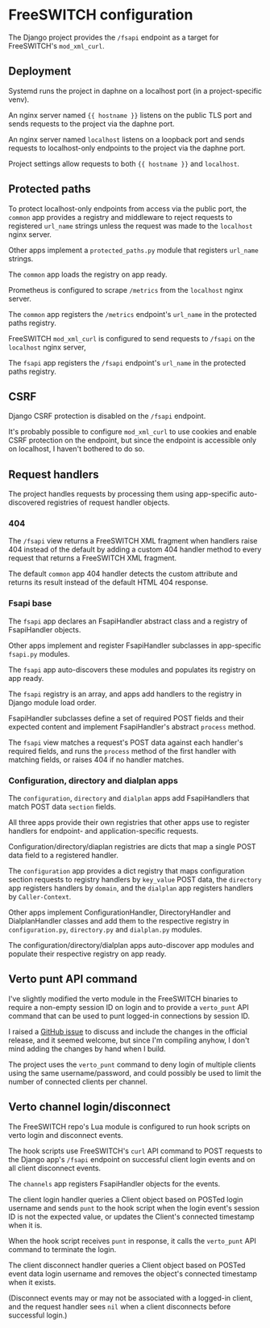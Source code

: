 # FreeSWITCH configuration

The Django project
provides the `/fsapi` endpoint
as a target for
FreeSWITCH's `mod_xml_curl`.


## Deployment

Systemd runs the project
in daphne
on a localhost port
(in a project-specific venv).

An nginx server named `{{ hostname }}`
listens on the public TLS port
and sends requests
to the project
via the daphne port.

An nginx server named `localhost`
listens on a loopback port
and sends requests
to localhost-only endpoints
to the project
via the daphne port.

Project settings allow requests
to both `{{ hostname }}` and `localhost`.


## Protected paths

To protect localhost-only endpoints
from access via the public port,
the `common` app
provides a registry and middleware
to reject requests to registered `url_name` strings
unless the request was made
to the `localhost` nginx server.

Other apps
implement a `protected_paths.py` module
that registers `url_name` strings.

The `common` app
loads the registry on app ready.

Prometheus is configured
to scrape `/metrics`
from the `localhost` nginx server.

The `common` app
registers the `/metrics` endpoint's `url_name`
in the protected paths registry.

FreeSWITCH `mod_xml_curl` is configured
to send requests to `/fsapi`
on the `localhost` nginx server,

The `fsapi`  app
registers the `/fsapi` endpoint's `url_name`
in the protected paths registry.


## CSRF

Django CSRF protection
is disabled on the `/fsapi` endpoint.

It's probably possible to configure `mod_xml_curl`
to use cookies
and enable CSRF protection on the endpoint,
but since the endpoint is accessible
only on localhost,
I haven't bothered to do so.


## Request handlers

The project handles requests
by processing them using
app-specific
auto-discovered
registries of request handler objects.

### 404

The `/fsapi` view
returns a FreeSWITCH XML fragment
when handlers raise 404
instead of the default
by adding a custom 404 handler method
to every request
that returns a FreeSWITCH XML fragment.

The default `common` app 404 handler
detects the custom attribute
and returns its result
instead of the default HTML 404 response.

### Fsapi base

The `fsapi` app
declares an FsapiHandler abstract class
and a registry of FsapiHandler objects.

Other apps
implement and register FsapiHandler subclasses
in app-specific `fsapi.py` modules.

The `fsapi` app auto-discovers these modules
and populates its registry on app ready.

The `fsapi` registry is an array,
and apps add handlers to the registry
in Django module load order.

FsapiHandler subclasses
define a set of required POST fields
and their expected content
and implement FsapiHandler's abstract `process` method.

The `fsapi` view
matches a request's POST data
against each handler's required fields,
and runs the `process` method
of the first handler with matching fields,
or raises 404 if no handler matches.

### Configuration, directory and dialplan apps

The `configuration`, `directory` and `dialplan` apps
add FsapiHandlers that match
POST data `section` fields.

All three apps provide
their own registries
that other apps use
to register handlers for
endpoint- and application-specific requests.

Configuration/directory/diaplan registries
are dicts that map a single POST data field
to a registered handler.

The `configuration` app
provides a dict registry
that maps configuration section requests
to registry handlers by `key_value` POST data,
the `directory` app
registers handlers by `domain`,
and the `dialplan` app
registers handlers by `Caller-Context`.

Other apps
implement ConfigurationHandler,
DirectoryHandler
and DialplanHandler classes
and add them to the respective registry
in `configuration.py`,
`directory.py`
and `dialplan.py` modules.

The configuration/directory/dialplan apps
auto-discover app modules
and populate their respective registry on app ready.


## Verto punt API command

I've slightly modified
the verto module
in the FreeSWITCH binaries
to require a non-empty session ID on login
and to provide a `verto_punt` API command
that can be used
to punt logged-in connections
by session ID.

I raised a
[GitHub issue](https://github.com/signalwire/freeswitch/issues/832)
to discuss and include the changes
in the official release,
and it seemed welcome,
but since I'm compiling anyhow,
I don't mind adding the changes
by hand when I build.

The project
uses the `verto_punt` command
to deny login of multiple clients
using the same username/password,
and could possibly be used
to limit the number of connected clients
per channel.


## Verto channel login/disconnect

The FreeSWITCH repo's Lua module 
is configured to run hook scripts
on verto login and disconnect events.

The hook scripts
use FreeSWITCH's `curl` API command
to POST requests to the Django app's `/fsapi` endpoint
on successful client login events
and on all client disconnect events.

The `channels` app
registers FsapiHandler objects for the events.

The client login handler
queries a Client object
based on POSTed login username
and sends `punt` to the hook script
when the login event's session ID
is not the expected value,
or updates the Client's connected timestamp
when it is.

When the hook script receives `punt` in response,
it calls the `verto_punt` API command
to terminate the login.

The client disconnect handler
queries a Client object
based on POSTed event data login username
and removes the object's connected timestamp
when it exists.

(Disconnect events
may or may not
be associated with a logged-in client,
and the request handler sees `nil`
when a client disconnects
before successful login.)
